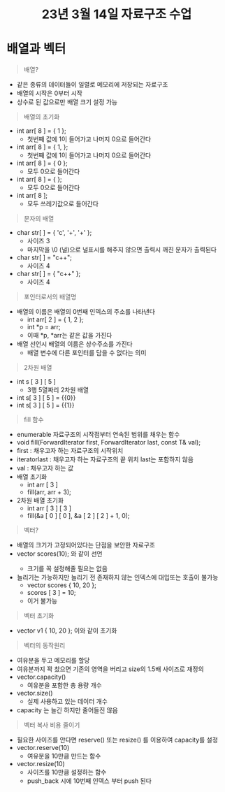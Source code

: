 # <center> **23년 3월 14일 자료구조 수업** </center>

# 배열과 벡터
> 배열?
 - 같은 종류의 데이터들이 일렬로 메모리에 저장되는 자료구조
 - 배열의 시작은 0부터 시작
 - 상수로 된 값으로만 배열 크기 설정 가능

> 배열의 초기화
 - int arr[ 8 ] = { 1 };
   - 첫번째 값에 1이 들어가고 나머지 0으로 들어간다
 - int arr[ 8 ] = { 1,  };
   - 첫번째 값에 1이 들어가고 나머지 0으로 들어간다
 - int arr[ 8 ] = { 0 };
   - 모두 0으로 들어간다
 - int arr[ 8 ] = { };
   - 모두 0으로 들어간다
 - int arr[ 8 ];
   - 모두 쓰레기값으로 들어간다

> 문자의 배열
 - char str[ ]  = { 'c', '+', '+' };
   - 사이즈 3
   - 마지막을 \0 (널)으로 널표시를 해주지 않으면 출력시 깨진 문자가 출력된다
 - char str[ ]  = "c++";
   - 사이즈 4
 - char str[ ]  = { "c++" };
   - 사이즈 4

> 포인터로서의 배열명
 - 배열의 이름은 배열의 0번째 인덱스의 주소를 나타낸다
   - int arr[ 2 ] = { 1, 2 };
   - int *p = arr;
   - 이때 *p, *arr는 같은 값을 가진다
 - 배열 선언시 배열의 이름은 상수주소를 가진다
   - 배열 변수에 다른 포인터를 담을 수 없다는 의미
   
> 2차원 배열
 - int s [ 3 ] [ 5 ]
   - 3행 5열짜리 2차원 배열
 - int s[ 3 ] [ 5 ] = {{0}}
 - int s[ 3 ] [ 5 ] = {{1}}

> fill 함수
 - enumerable 자료구조의 시작점부터 연속된 범위를 채우는 함수
 - void fill(ForwardIterator first, ForwardIterator last, const T& val);
 - first : 채우고자 하는 자료구조의 시작위치
 - iteratorlast : 채우고자 하는 자료구조의 끝 위치 last는 포함하지 않음
 - val : 채우고자 하는 값
 - 배열 초기화
   - int arr [ 3 ]
   - fill(arr, arr + 3);
 - 2차원 배열 초기화
   - int arr [ 3 ] [ 3 ]
   - fill(&a [ 0 ] [ 0 ], &a [ 2 ] [ 2 ] + 1, 0);

> 벡터?
 - 배열의 크기가 고정되어있다는 단점을 보안한 자료구조
 - vector<int> scores(10); 와 같이 선언
   - 크기를 꼭 설정해줄 필요는 없음
 - 늘리기는 가능하지만 늘리기 전 존재하지 않는 인덱스에 대입또는 호출이 불가능
   - vector<int> scores { 10, 20 };
   - scores [ 3 ] = 10;
   - 이거 불가능

> 벡터 초기화
 - vector<int> v1 { 10, 20 }; 이와 같이 초기화

> 벡터의 동작원리
 - 여유분을 두고 메모리를 할당
 - 여유분까지 꽉 찼으면 기존의 영역을 버리고 size의 1.5배 사이즈로 재정의
 - vector.capacity()
   - 여유분을 포함한 총 용량 개수
 - vector.size()
   - 실제 사용하고 있는 데이터 개수
 - capacity 는 늘긴 하지만 줄어들진 않음

> 벡터 복사 비용 줄이기
 - 필요한 사이즈를 안다면 reserve() 또는 resize() 를 이용하여 capacity를 설정
 - vector.reserve(10)
   - 여유분을 10만큼 만드는 함수
 - vector.resize(10)
   - 사이즈를 10만큼 설정하는 함수
   - push_back 시에 10번째 인덱스 부터 push 된다